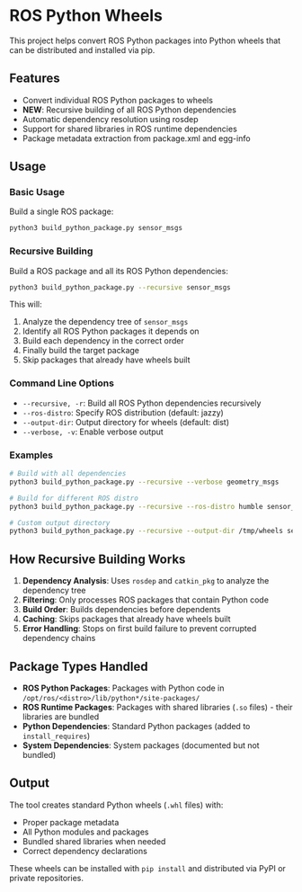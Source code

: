 # ROS Python Wheels

This project helps convert ROS Python packages into Python wheels that can be distributed and installed via pip.

## Features

- Convert individual ROS Python packages to wheels
- **NEW**: Recursive building of all ROS Python dependencies
- Automatic dependency resolution using rosdep
- Support for shared libraries in ROS runtime dependencies
- Package metadata extraction from package.xml and egg-info

## Usage

### Basic Usage

Build a single ROS package:

```bash
python3 build_python_package.py sensor_msgs
```

### Recursive Building

Build a ROS package and all its ROS Python dependencies:

```bash
python3 build_python_package.py --recursive sensor_msgs
```

This will:

1. Analyze the dependency tree of `sensor_msgs`
2. Identify all ROS Python packages it depends on
3. Build each dependency in the correct order
4. Finally build the target package
5. Skip packages that already have wheels built

### Command Line Options

- `--recursive, -r`: Build all ROS Python dependencies recursively
- `--ros-distro`: Specify ROS distribution (default: jazzy)
- `--output-dir`: Output directory for wheels (default: dist)
- `--verbose, -v`: Enable verbose output

### Examples

```bash
# Build with all dependencies
python3 build_python_package.py --recursive --verbose geometry_msgs

# Build for different ROS distro
python3 build_python_package.py --recursive --ros-distro humble sensor_msgs

# Custom output directory
python3 build_python_package.py --recursive --output-dir /tmp/wheels sensor_msgs
```

## How Recursive Building Works

1. **Dependency Analysis**: Uses `rosdep` and `catkin_pkg` to analyze the dependency tree
2. **Filtering**: Only processes ROS packages that contain Python code
3. **Build Order**: Builds dependencies before dependents
4. **Caching**: Skips packages that already have wheels built
5. **Error Handling**: Stops on first build failure to prevent corrupted dependency chains

## Package Types Handled

- **ROS Python Packages**: Packages with Python code in `/opt/ros/<distro>/lib/python*/site-packages/`
- **ROS Runtime Packages**: Packages with shared libraries (`.so` files) - their libraries are bundled
- **Python Dependencies**: Standard Python packages (added to `install_requires`)
- **System Dependencies**: System packages (documented but not bundled)

## Output

The tool creates standard Python wheels (`.whl` files) with:

- Proper package metadata
- All Python modules and packages
- Bundled shared libraries when needed
- Correct dependency declarations

These wheels can be installed with `pip install` and distributed via PyPI or private repositories.
